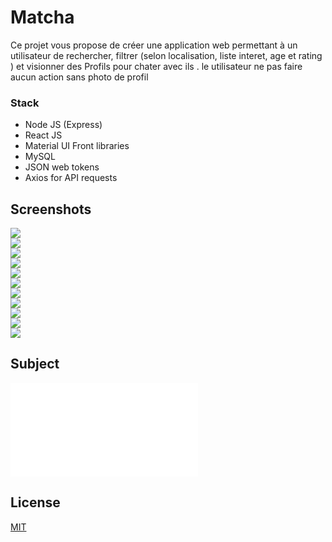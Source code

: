 # Matcha
Ce projet vous propose de créer une application web permettant à un utilisateur de rechercher, filtrer (selon localisation, liste interet, age et rating )  et visionner des Profils  pour chater avec ils . le utilisateur ne pas faire aucun action sans photo de profil

### Stack

* Node JS (Express)
* React JS
* Material UI Front libraries
* MySQL
* JSON web tokens
* Axios for API requests

## Screenshots

![](Screenshots/1.png)</br>
![](Screenshots/2.png)</br>
![](Screenshots/3.png)</br>
![](Screenshots/4.png)</br>
![](Screenshots/5.png)</br>
![](Screenshots/6.png)</br>
![](Screenshots/7.png)</br>
![](Screenshots/8.png)</br>
![](Screenshots/9.png)</br>
![](Screenshots/10.png)</br>
![](Screenshots/11.png)</br>

## Subject


![Subject](Subject/english.subject_matcha_.pdf)</br>

## License
[MIT](https://choosealicense.com/licenses/mit/)
